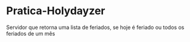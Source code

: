 # Pratica-Holydayzer
Servidor que retorna uma lista de feriados, se hoje é feriado ou todos os feriados de um mês
